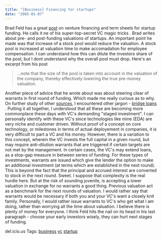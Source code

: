 ```yaml
---
title: "[Business] Financing for startups"
date: "2005-01-07"
---
```


Brad Feld has a great [post](http://www.feld.com/blog/archives/2005/01/term_sheet_pric.html) on venture financing and term sheets for startup funding. He calls it ne of his super-top-secret VC magic tricks . Brad writes about pre- and post-funding valuations of startups. An important point he made was that increase of a stock pool would reduce the valuation. A stock pool is increased at valuation time to make accomadation for employee compensation. I can understand how this can dilute the investors share of the pool, but I dont understand why the overall pool must drop. Here's an excerpt from his post

> ...note that the size of the pool is taken into account in the valuation of the company, thereby effectively lowering the true pre-money valuation.

Another piece of advice that he wrote about was about steering clear of warrants in first round of funding. Which made me really curious as to why. On further study of other [sources](http://www.bio.com/industryanalysis/industryanalysis_features.jhtml?cid=ci22629363), I encountered other jargon - [bridge loans](http://www.techbizfl.com/news_desc.asp?article_id=1167) . Putting it all together, I understood that all these are becoming more commonplace these days with VC's demanding "staged investment". I can personally identify with these VC's since technologies like mine (EDA) are very niche and customer driven. Without proof of a concept on core technology, or milestones in terms of actual deployement in companies, it is very difficult to part a VC and his money. However, there is a variation to this concept, wherein the VC invests the full capital in a given round, but may require anti-dilution warrants that are triggered if certain targets are not met by the management. In certain cases, the VC's may extend loans, as a stop-gap measure in between series of funding. For these types of investments, warrants are issued which give the lender the option to make an additional investment (at terms which are established in the next round). This is beyond the fact that the principal and accrued interest are converted to stock in the next round. Sweet. I suppose that complexity is the real hurdle here. But at the risk of sounding juvenile, is accepting a lower valuation in exchange for no warrants a good thing. Previous valuation act as a benchmark for the next rounds of valuation. I would rather say that warrants would be necessary if both you and your VC's want a closely knit family. Personally, I would rather issue warrants to VC's who get what I am doing, rather than worrying all the time about valuation. I believe there is plenty of money for everyone. I think Feld hits the nail on its head in his last paragraph - choose your early investors wisely, they can hurt next stages of funding.

del.icio.us Tags: [business](http://del.icio.us/sss8ue/business) [](http://del.icio.us/sss8ue/)[vc](http://del.icio.us/sss8ue/vc) [startup](http://del.icio.us/sss8ue/startup)
